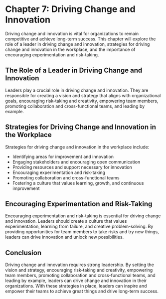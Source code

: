 Chapter 7: Driving Change and Innovation
========================================

Driving change and innovation is vital for organizations to remain competitive and achieve long-term success. This chapter will explore the role of a leader in driving change and innovation, strategies for driving change and innovation in the workplace, and the importance of encouraging experimentation and risk-taking.

The Role of a Leader in Driving Change and Innovation
-----------------------------------------------------

Leaders play a crucial role in driving change and innovation. They are responsible for creating a vision and strategy that aligns with organizational goals, encouraging risk-taking and creativity, empowering team members, promoting collaboration and cross-functional teams, and leading by example.

Strategies for Driving Change and Innovation in the Workplace
-------------------------------------------------------------

Strategies for driving change and innovation in the workplace include:

* Identifying areas for improvement and innovation
* Engaging stakeholders and encouraging open communication
* Providing resources and support necessary for innovation
* Encouraging experimentation and risk-taking
* Promoting collaboration and cross-functional teams
* Fostering a culture that values learning, growth, and continuous improvement

Encouraging Experimentation and Risk-Taking
-------------------------------------------

Encouraging experimentation and risk-taking is essential for driving change and innovation. Leaders should create a culture that values experimentation, learning from failure, and creative problem-solving. By providing opportunities for team members to take risks and try new things, leaders can drive innovation and unlock new possibilities.

Conclusion
----------

Driving change and innovation requires strong leadership. By setting the vision and strategy, encouraging risk-taking and creativity, empowering team members, promoting collaboration and cross-functional teams, and leading by example, leaders can drive change and innovation in their organizations. With these strategies in place, leaders can inspire and empower their teams to achieve great things and drive long-term success.
